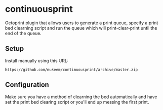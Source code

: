 # continuousprint

Octoprint plugin that allows users to generate a print queue, specify a print bed clearning script and run the queue which will print-clear-print until the end of the queue.

## Setup

Install manually using this URL:

    https://github.com/nukeem/continuousprint/archive/master.zip



## Configuration

Make sure you have a method of clearning the bed automatically and have set the print bed clearing script or you'll end up messing the first print.
